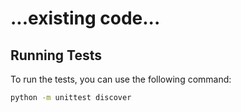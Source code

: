 # ...existing code...

## Running Tests

To run the tests, you can use the following command:

```bash
python -m unittest discover
```

